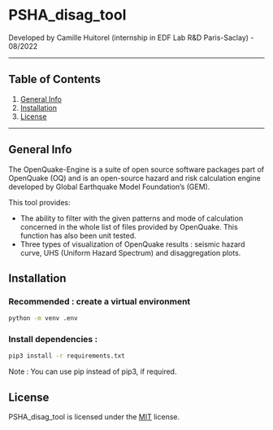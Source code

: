 # **PSHA_disag_tool**

Developed by Camille Huitorel (internship in EDF Lab R&D Paris-Saclay) - 08/2022
***
## Table of Contents
1. [General Info](#General-info)
2. [Installation](#Installation-prerequisites)
3. [License](#License)

-------------------------------------------------------------------

## General Info
The OpenQuake-Engine is a suite of open source software packages part of OpenQuake (OQ) and is an open-source hazard and risk calculation engine developed by Global Earthquake Model Foundation’s (GEM).


This tool provides:
  * The ability to filter with the given patterns and mode of calculation concerned in the whole list of files provided by OpenQuake. This function has also been unit tested.
  * Three types of visualization of OpenQuake results : seismic hazard curve, UHS (Uniform Hazard Spectrum) and disaggregation plots.

## Installation
### Recommended : create a virtual environment

```bash
python -m venv .env
```

### Install dependencies :

```bash
pip3 install -r requirements.txt
```
Note : You can use pip instead of pip3, if required.

## License
PSHA_disag_tool is licensed under the [MIT](LICENSE.TXT) license.
